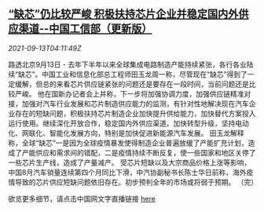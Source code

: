 <!--1631509262000-->
[“缺芯”仍比较严峻 积极扶持芯片企业并稳定国内外供应渠道--中国工信部（更新版）](https://cn.reuters.com/article/china-chip-supply-0913-mon-idCNKBS2G908S)
------

<div><i>2021-09-13T04:11:49Z</i></div><p>路透北京9月13日 - 去年下半年以来全球集成电路制造产能持续紧张，各行各业陆续“缺芯”。中国工业和信息化部总工程师田玉龙周一称，尽管现在“缺芯”得到了一定缓解，但总的来看芯片供应链紧张的问题还是要存在一段时间，当前问题还是比较严峻。 他在国新办记者会上并称，下一步将加强协调力度，加强供应链精准对接，加强对汽车行业发展和芯片制造供应能力的监测，有针对性地解决现在汽车企业存在的短缺问题，积极扶持芯片制造企业加快提升供给能力，加快替代方案投入运行使用。继续深化开放合作，稳定国内外供应渠道。加快转型升级，坚持电动化、网联化、智能化发展方向，特别是加快促进新能源汽车发展。 田玉龙解释称，全球“缺芯”一是因为全球疫情暴发使得制造企业普遍放缓了产能扩充计划，造成了产能供应和需求间的错配，二是疫情持续不断反复，使一些国家和地区关停了一些芯片生产线，造成了产量减产。 受芯片短缺以及大宗商品价格上涨等影响，中国8月汽车销量连续第四个月同比下滑，中汽协副秘书长陈士华日前称，海外疫情导致的芯片供应短缺问题依旧存在。初步预判全年的市场或将弱于预期。 （完）</p><p>欲览更多细节，请点击中国网文字直播链接 <a href="http://www.china.com.cn/zhibo/content_77743435.htm">here</a></p>
